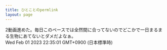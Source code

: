 ```yaml
---
title: ひとことのpermlink
layout: page
---
```

<div class="box" dt="1675258501365">
  2動画進めた。毎日このペースでは全然間に合ってないのでどこかで一日まるまる生物にあてないとダメだよなぁ。
  <div class="content is-small">Wed Feb 01 2023 22:35:01 GMT+0900 (日本標準時)</div>
</div>